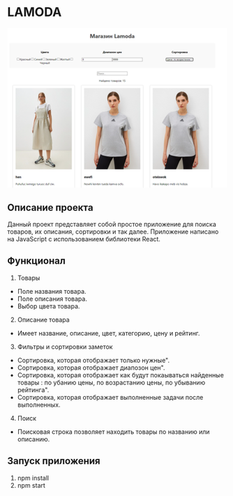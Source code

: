 # LAMODA
 
![](https://github.com/Rediska23/Lamoda/blob/main/image.png?raw=true)

## Описание проекта
Данный проект представляет собой простое приложение для поиска товаров, их описания, сортировки и так далее. 
Приложение написано на JavaScript с использованием библиотеки React.

## Функционал

 1. Товары
 * Поле названия товара.
 * Поле описания товара.
 * Выбор цвета товара.

 2. Описание товара
 * Имеет название, описание, цвет, категорию, цену и рейтинг.

 3. Фильтры и сортировки заметок
 * Сортировка, которая отображает только нужные".
 * Сортировка, которая отображает диапозон цен".
 * Сортировка, которая отображает как будут покаываться найденные товары : по убанию цены, по возрастанию цены, по убыванию рейтинга".
 * Сортировка, которая отображает выполненные задачи после выполненных.
   
 4. Поиск
 * Поисковая строка позволяет находить товары по названию или описанию.
   
## Запуск приложения 
1. npm install
2. npm start
